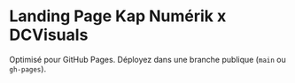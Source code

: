 # Landing Page Kap Numérik x DCVisuals

Optimisé pour GitHub Pages. Déployez dans une branche publique (`main` ou `gh-pages`).